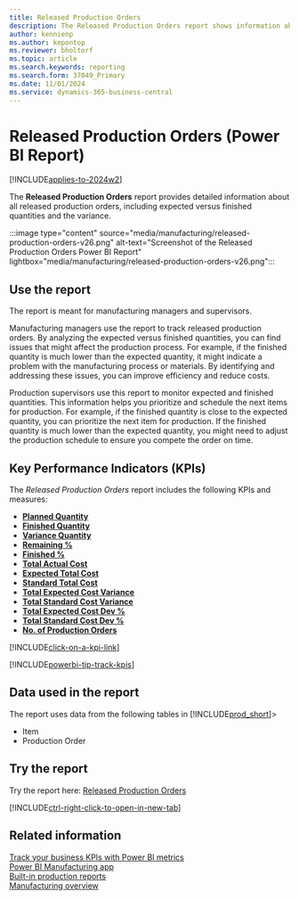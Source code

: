 ```yaml
---
title: Released Production Orders
description: The Released Production Orders report shows information about all released production orders, including expected versus finished quantities and the variance.
author: kennienp
ms.author: kepontop
ms.reviewer: bholtorf
ms.topic: article
ms.search.keywords: reporting
ms.search.form: 37049_Primary
ms.date: 11/01/2024
ms.service: dynamics-365-business-central
---
```


# Released Production Orders (Power BI Report)

[!INCLUDE[applies-to-2024w2](includes/applies-to-2024w2.md)]

The **Released Production Orders** report provides detailed information about all released production orders, including expected versus finished quantities and the variance.

:::image type="content" source="media/manufacturing/released-production-orders-v26.png" alt-text="Screenshot of the Released Production Orders Power BI Report" lightbox="media/manufacturing/released-production-orders-v26.png":::

## Use the report

The report is meant for manufacturing managers and supervisors.

Manufacturing managers use the report to track released production orders. By analyzing the expected versus finished quantities, you can find issues that might affect the production process. For example, if the finished quantity is much lower than the expected quantity, it might indicate a problem with the manufacturing process or materials. By identifying and addressing these issues, you can improve efficiency and reduce costs.

Production supervisors use this report to monitor expected and finished quantities. This information helps you prioritize and schedule the next items for production. For example, if the finished quantity is close to the expected quantity, you can prioritize the next item for production. If the finished quantity is much lower than the expected quantity, you might need to adjust the production schedule to ensure you compete the order on time.

## Key Performance Indicators (KPIs)

The *Released Production Orders* report includes the following KPIs and measures:

- [**Planned Quantity**](manufacturing-powerbi-kpis.md#planned-quantity)
- [**Finished Quantity**](manufacturing-powerbi-kpis.md#finished-quantity)
- [**Variance Quantity**](manufacturing-powerbi-kpis.md#variance-quantity)
- [**Remaining %**](manufacturing-powerbi-kpis.md#remaining-percent)
- [**Finished %**](manufacturing-powerbi-kpis.md#finished-percent)
- [**Total Actual Cost**](manufacturing-powerbi-kpis.md#total-actual-cost)
- [**Expected Total Cost**](manufacturing-powerbi-kpis.md#total-expected-cost)
- [**Standard Total Cost**](manufacturing-powerbi-kpis.md#total-standard-cost)
- [**Total Expected Cost Variance**](manufacturing-powerbi-kpis.md#total-expected-cost-variance)
- [**Total Standard Cost Variance**](manufacturing-powerbi-kpis.md#total-standard-cost-variance)
- [**Total Expected Cost Dev %**](manufacturing-powerbi-kpis.md#total-expected-cost-dev-percent)
- [**Total Standard Cost Dev %**](manufacturing-powerbi-kpis.md#total-standard-cost-dev-percent)
- [**No. of Production Orders**](manufacturing-powerbi-kpis.md#no-of-production-orders)

[!INCLUDE[click-on-a-kpi-link](includes/click-on-a-kpi-link.md)]

[!INCLUDE[powerbi-tip-track-kpis](includes/powerbi-tip-track-kpis.md)]

## Data used in the report

The report uses data from the following tables in [!INCLUDE[prod_short](includes/prod_short.md)]>

- Item
- Production Order

## Try the report

Try the report here: [Released Production Orders](https://businesscentral.dynamics.com?page=37049)

[!INCLUDE[ctrl-right-click-to-open-in-new-tab](includes/ctrl-right-click-to-open-in-new-tab.md)]

## Related information

[Track your business KPIs with Power BI metrics](track-kpis-with-power-bi-metrics.md)  
[Power BI Manufacturing app](manufacturing-powerbi-app.md)  
[Built-in production reports](production-reports.md)  
[Manufacturing overview](production-manage-manufacturing.md)
